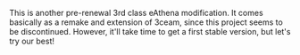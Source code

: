 This is another pre-renewal 3rd class eAthena modification. It comes basically as a remake and extension of 3ceam, since this project seems to be discontinued. However, it'll take time to get a first stable version, but let's try our best!